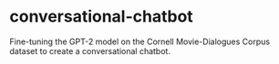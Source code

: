 # conversational-chatbot
Fine-tuning the GPT-2 model on the Cornell Movie-Dialogues Corpus dataset to create a conversational chatbot.
